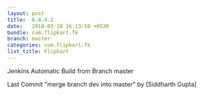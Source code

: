 ```yaml
---
layout: post
title:  6.4.4.2
date:   2018-03-18 16:13:59 +0530
bundle: com.flipkart.fk
branch: master
categories: com.flipkart.fk
list_title: Flipkart
---
```


Jenkins Automatic Build from Branch master

Last Commit "merge branch dev into master" by [Siddharth Gupta]

[jekyll-docs]: https://jekyllrb.com/docs/home
[jekyll-gh]:   https://github.com/jekyll/jekyll
[jekyll-talk]: https://talk.jekyllrb.com/
